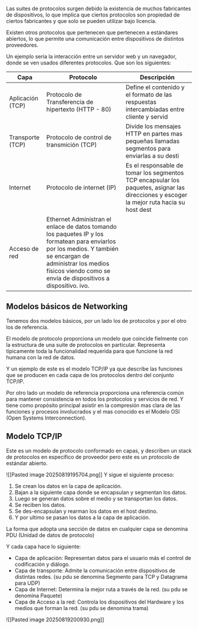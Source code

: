 Las suites de protocolos surgen debido la existencia de muchos fabricantes de dispositivos, lo que implica que ciertos protocolos son propiedad de ciertos fabricantes y que solo se pueden utilizar bajo licencia. 

Existen otros protocolos que pertenecen que pertenecen a estándares abiertos, lo que permite una comunicación entre dispositivos de distintos proveedores. 

Un ejemplo seria la interacción entre un servidor web y un navegador, donde se ven usados diferentes protocolos. Que son los siguientes: 

| Capa             | Protocolo                                            | Descripción                                                                                                                                                                                                          |
| ---------------- | ---------------------------------------------------- | ------------------------------------------------------------------------------------------------------------------------------------------------------------------------------------------------------------------- |
| Aplicación (TCP) | Protocolo de Transferencia de hipertexto (HTTP - 80) | Define el contenido y el formato de las respuestas intercambiadas entre cliente y servid                                                                                                                             |
| Transporte (TCP) | Protocolo de control de transmición (TCP)            | Divide los mensajes HTTP en partes mas pequeñas llamadas segmentos para enviarlas a su desti                                                                                                                         |
| Internet         | Protocolo de internet (IP)                           | Es el responsable de tomar los segmentos TCP encapsular los paquetes,  asignar las direcciones y escoger la mejor ruta hacia su host dest                                                                            |
| Acceso de red    | Ethernet                                          Administran el enlace de datos tomando los paquetes IP y los formatean para enviarlos por los medios. Y también se encargan de administrar los  medios físicos viendo como se envía de dispositivos a dispositivo.  ivo.  |

## Modelos básicos de Networking

Tenemos dos modelos básicos, por un lado los de protocolos y por el otro los de referencia. 

El modelo de protocolo proporciona un modelo que coincide fielmente con la estructura de una suite de protocolos en particular. Representa típicamente toda la funcionalidad requerida para que funcione la red humana con la red de datos.

Y un ejemplo de este es el modelo TCP/IP ya que describe las funciones que se producen en cada capa de los protocolos dentro del conjunto TCP/IP. 

Por otro lado un modelo de referencia proporciona una referencia común para mantener consistencia en todos los protocolos y servicios de red. Y tiene como propósito principal asistir en la compresión mas clara de las funciones y procesos involucrados y el mas conocido es el Modelo OSI (Open Systems Interconnection). 

## Modelo TCP/IP

Este es un modelo de protocolo conformado en capas, y describen un stack de protocolos en especifico de proveedor pero este es un protocolo de estándar abierto. 

![[Pasted image 20250819195704.png]]
Y sigue el siguiente proceso: 

1. Se crean los datos en la capa de aplicación. 
2. Bajan a la siguiente capa donde se encapsulan y segmentan los datos. 
3. Luego se generan datos sobre el medio y se transportan los datos. 
4. Se reciben los datos.
5. Se des-encapsulan y rearman los datos en el host destino. 
6. Y por ultimo se pasan los datos a la capa de aplicación.

La forma que adopta una sección de datos en cualquier capa se denomina PDU (Unidad de datos de protocolo)

Y cada capa hace lo siguiente: 

* Capa de aplicación: Representan datos para el usuario más el control de codificación y diálogo. 
* Capa de transporte: Admite la comunicación entre dispositivos de distintas redes. (su pdu se denomina Segmento para TCP y Datagrama para UDP)
* Capa de Internet: Determina la mejor ruta a través de la red. (su pdu se denomina Paquete)
* Capa de Acceso a la red: Controla los dispositivos del Hardware y los medios que forman la red. (su pdu se denomina trama)

![[Pasted image 20250819200930.png]]
